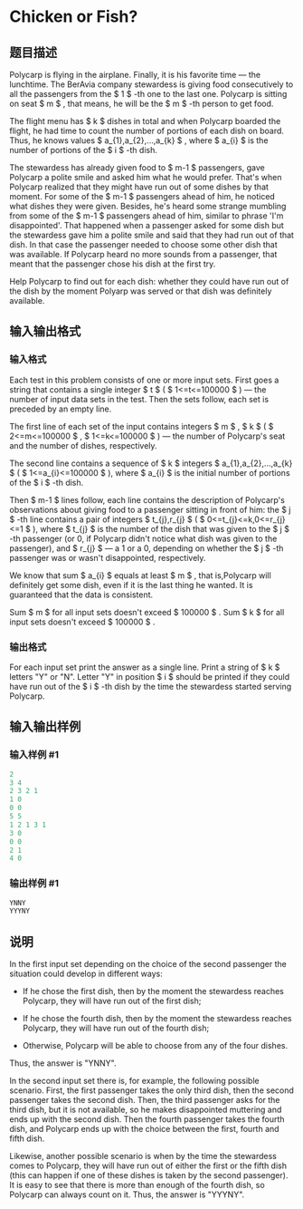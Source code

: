 # Chicken or Fish?

## 题目描述

Polycarp is flying in the airplane. Finally, it is his favorite time — the lunchtime. The BerAvia company stewardess is giving food consecutively to all the passengers from the $ 1 $ -th one to the last one. Polycarp is sitting on seat $ m $ , that means, he will be the $ m $ -th person to get food.

The flight menu has $ k $ dishes in total and when Polycarp boarded the flight, he had time to count the number of portions of each dish on board. Thus, he knows values $ a_{1},a_{2},...,a_{k} $ , where $ a_{i} $ is the number of portions of the $ i $ -th dish.

The stewardess has already given food to $ m-1 $ passengers, gave Polycarp a polite smile and asked him what he would prefer. That's when Polycarp realized that they might have run out of some dishes by that moment. For some of the $ m-1 $ passengers ahead of him, he noticed what dishes they were given. Besides, he's heard some strange mumbling from some of the $ m-1 $ passengers ahead of him, similar to phrase 'I'm disappointed'. That happened when a passenger asked for some dish but the stewardess gave him a polite smile and said that they had run out of that dish. In that case the passenger needed to choose some other dish that was available. If Polycarp heard no more sounds from a passenger, that meant that the passenger chose his dish at the first try.

Help Polycarp to find out for each dish: whether they could have run out of the dish by the moment Polyarp was served or that dish was definitely available.

## 输入输出格式

### 输入格式

Each test in this problem consists of one or more input sets. First goes a string that contains a single integer $ t $ ( $ 1<=t<=100000 $ ) — the number of input data sets in the test. Then the sets follow, each set is preceded by an empty line.

The first line of each set of the input contains integers $ m $ , $ k $ ( $ 2<=m<=100000 $ , $ 1<=k<=100000 $ ) — the number of Polycarp's seat and the number of dishes, respectively.

The second line contains a sequence of $ k $ integers $ a_{1},a_{2},...,a_{k} $ ( $ 1<=a_{i}<=100000 $ ), where $ a_{i} $ is the initial number of portions of the $ i $ -th dish.

Then $ m-1 $ lines follow, each line contains the description of Polycarp's observations about giving food to a passenger sitting in front of him: the $ j $ -th line contains a pair of integers $ t_{j},r_{j} $ ( $ 0<=t_{j}<=k,0<=r_{j}<=1 $ ), where $ t_{j} $ is the number of the dish that was given to the $ j $ -th passenger (or 0, if Polycarp didn't notice what dish was given to the passenger), and $ r_{j} $ — a 1 or a 0, depending on whether the $ j $ -th passenger was or wasn't disappointed, respectively.

We know that sum $ a_{i} $ equals at least $ m $ , that is,Polycarp will definitely get some dish, even if it is the last thing he wanted. It is guaranteed that the data is consistent.

Sum $ m $ for all input sets doesn't exceed $ 100000 $ . Sum $ k $ for all input sets doesn't exceed $ 100000 $ .

### 输出格式

For each input set print the answer as a single line. Print a string of $ k $ letters "Y" or "N". Letter "Y" in position $ i $ should be printed if they could have run out of the $ i $ -th dish by the time the stewardess started serving Polycarp.

## 输入输出样例

### 输入样例 #1

```cpp
2
3 4
2 3 2 1
1 0
0 0
5 5
1 2 1 3 1
3 0
0 0
2 1
4 0

```
### 输出样例 #1

```cpp
YNNY
YYYNY

```
## 说明

In the first input set depending on the choice of the second passenger the situation could develop in different ways:

- If he chose the first dish, then by the moment the stewardess reaches Polycarp, they will have run out of the first dish;

- If he chose the fourth dish, then by the moment the stewardess reaches Polycarp, they will have run out of the fourth dish;

- Otherwise, Polycarp will be able to choose from any of the four dishes.

Thus, the answer is "YNNY".

In the second input set there is, for example, the following possible scenario. First, the first passenger takes the only third dish, then the second passenger takes the second dish. Then, the third passenger asks for the third dish, but it is not available, so he makes disappointed muttering and ends up with the second dish. Then the fourth passenger takes the fourth dish, and Polycarp ends up with the choice between the first, fourth and fifth dish.

Likewise, another possible scenario is when by the time the stewardess comes to Polycarp, they will have run out of either the first or the fifth dish (this can happen if one of these dishes is taken by the second passenger). It is easy to see that there is more than enough of the fourth dish, so Polycarp can always count on it. Thus, the answer is "YYYNY".


